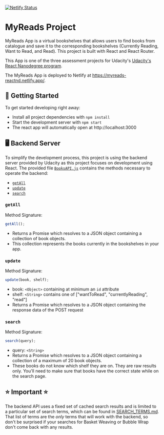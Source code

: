 [![Netlify Status](https://api.netlify.com/api/v1/badges/6f329d5a-cf60-4c00-baed-686d96e5bb02/deploy-status)](https://app.netlify.com/sites/myreads-reactnd/deploys)

# MyReads Project

MyReads App is a virtual bookshelves that allows users to find books from catalogue and save it to the corresponding bookshelves (Currently Reading, Want to Read, and Read). This project is built with React and React Router.

This App is one of the three assessment projects for Udacity's [Udacity's React Nanodegree program](https://www.udacity.com/course/react-nanodegree--nd019).

The MyReads App is deployed to Netlify at https://myreads-reactnd.netlify.app/.

## 🏃 Getting Started

To get started developing right away:

- Install all project dependencies with `npm install`
- Start the development server with `npm start`
- The react app will automatically open at http://localhost:3000

## 🖥️ Backend Server

To simplify the development process, this project is using the backend server provided by Udacity as this project focuses on development using React. The provided file [`BooksAPI.js`](src/BooksAPI.js) contains the methods necessary to operate the backend:

- [`getAll`](#getall)
- [`update`](#update)
- [`search`](#search)

### `getAll`

Method Signature:

```js
getAll();
```

- Returns a Promise which resolves to a JSON object containing a collection of book objects.
- This collection represents the books currently in the bookshelves in your app.

### `update`

Method Signature:

```js
update(book, shelf);
```

- book: `<Object>` containing at minimum an `id` attribute
- shelf: `<String>` contains one of ["wantToRead", "currentlyReading", "read"]
- Returns a Promise which resolves to a JSON object containing the response data of the POST request

### `search`

Method Signature:

```js
search(query);
```

- query: `<String>`
- Returns a Promise which resolves to a JSON object containing a collection of a maximum of 20 book objects.
- These books do not know which shelf they are on. They are raw results only. You'll need to make sure that books have the correct state while on the search page.

## ⭐ Important ⭐

The backend API uses a fixed set of cached search results and is limited to a particular set of search terms, which can be found in [SEARCH_TERMS.md](SEARCH_TERMS.md). That list of terms are the _only_ terms that will work with the backend, so don't be surprised if your searches for Basket Weaving or Bubble Wrap don't come back with any results.
